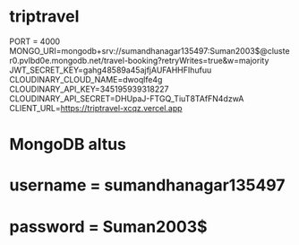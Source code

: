 # triptravel

PORT = 4000
MONGO_URI=mongodb+srv://sumandhanagar135497:Suman2003$@cluster0.pvlbd0e.mongodb.net/travel-booking?retryWrites=true&w=majority
JWT_SECRET_KEY=gahg48589a45ajfjAUFAHHFIhufuu
CLOUDINARY_CLOUD_NAME=dwoqlfe4g
CLOUDINARY_API_KEY=345195939318227
CLOUDINARY_API_SECRET=DHUpaJ-FTGQ_TiuT8TAfFN4dzwA
CLIENT_URL=https://triptravel-xcqz.vercel.app



# MongoDB altus
# username = sumandhanagar135497
# password = Suman2003$